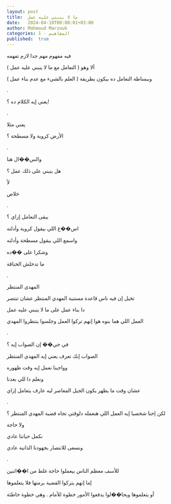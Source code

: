 ```yaml
---
layout: post
title:  ما لا ينبني عليه عمل
date:   2024-04-10T00:00:01+03:00
author: Mahmoud Marzouk
categories: 1 - المفاهيم
published:  true
---
```

فيه مفهوم مهم جدا لازم تفهمه

ألا وهو ( التعامل مع ما لا ينبني عليه عمل )

وببساطة التعامل ده بيكون بطريقة ( العلم بالشيء مع عدم بناء
عمل )

.

يعني إيه الكلام ده ؟!

.

يعني مثلا

الأرض كروية ولا مسطحة ؟

.

والس��ال هنا

هل ينبني على ذلك عمل ؟

لأ

خلاص

.

يبقى التعامل إزاي ؟

اس��ع اللي بيقول كروية وأدلته

واسمع اللي بيقول مسطحة وأدلته

وشكرا على ��ده

ما تدخلش الخناقة

.

المهدي المنتظر

تخيل إن فيه ناس قاعدة مستنية المهدي المنتظر عشان تنتصر

دا بناء عمل على ما لا ينبني عليه عمل

العمل اللي هما بنوه هوا إنهم تركوا العمل وجلسوا ينتظروا
المهدي

.

في حي�� إن الصواب إيه ؟

الصواب إنك تعرف يعني إيه المهدي المنتظر

وواجبنا نعمل إيه وقت ظهوره

ونعلم دا للي بعدنا

عشان وقت ما يظهر يكون الجيل المعاصر ليه عارف يتعامل إزاي

.

لكن إحنا شخصيا إيه العمل اللي هنعمله دلوقتي تجاه قضية المهدي المنتظر
؟

ولا حاجة

نكمل حياتنا عادي

ونسعى للانتصار بجهودنا الذاتية عادي

.

للأسف معظم الناس بيعملوا حاجة غلط من ا��اتنين

إما إنهم يتركوا القضية برمتها فلا يتعلموها

أو يتعلموها ويحا��لوا يدفعوا الأمور خطوة للأمام . وهي خطوة
خاطئة
